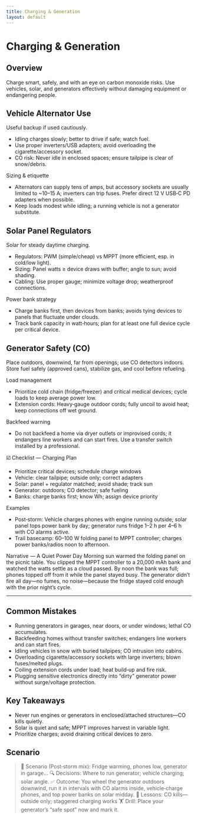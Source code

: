 ```yaml
---
title: Charging & Generation
layout: default
---
```


# Charging & Generation

## Overview
Charge smart, safely, and with an eye on carbon monoxide risks. Use vehicles, solar, and generators effectively without damaging equipment or endangering people.

## Vehicle Alternator Use
Useful backup if used cautiously.

- Idling charges slowly; better to drive if safe; watch fuel.
- Use proper inverters/USB adapters; avoid overloading the cigarette/accessory socket.
- CO risk: Never idle in enclosed spaces; ensure tailpipe is clear of snow/debris.

Sizing & etiquette
- Alternators can supply tens of amps, but accessory sockets are usually limited to ~10–15 A; inverters can trip fuses. Prefer direct 12 V USB‑C PD adapters when possible.
- Keep loads modest while idling; a running vehicle is not a generator substitute.

## Solar Panel Regulators
Solar for steady daytime charging.

- Regulators: PWM (simple/cheap) vs MPPT (more efficient, esp. in cold/low light).
- Sizing: Panel watts ≥ device draws with buffer; angle to sun; avoid shading.
- Cabling: Use proper gauge; minimize voltage drop; weatherproof connections.

Power bank strategy
- Charge banks first, then devices from banks; avoids tying devices to panels that fluctuate under clouds.
- Track bank capacity in watt‑hours; plan for at least one full device cycle per critical device.

## Generator Safety (CO)
Place outdoors, downwind, far from openings; use CO detectors indoors. Store fuel safely (approved cans), stabilize gas, and cool before refueling.

Load management
- Prioritize cold chain (fridge/freezer) and critical medical devices; cycle loads to keep average power low.
- Extension cords: Heavy‑gauge outdoor cords; fully uncoil to avoid heat; keep connections off wet ground.

Backfeed warning
- Do not backfeed a home via dryer outlets or improvised cords; it endangers line workers and can start fires. Use a transfer switch installed by a professional.

☑️ Checklist — Charging Plan
- Prioritize critical devices; schedule charge windows
- Vehicle: clear tailpipe; outside only; correct adapters
- Solar: panel + regulator matched; avoid shade; track sun
- Generator: outdoors; CO detector; safe fueling
- Banks: charge banks first; know Wh; assign device priority

Examples
- Post‑storm: Vehicle charges phones with engine running outside; solar panel tops power bank by day; generator runs fridge 1–2 h per 4–6 h with CO alarms active.
- Trail basecamp: 60–100 W folding panel to MPPT controller; charges power banks/radios noon to afternoon.

Narrative — A Quiet Power Day
Morning sun warmed the folding panel on the picnic table. You clipped the MPPT controller to a 20,000 mAh bank and watched the watts settle as a cloud passed. By noon the bank was full; phones topped off from it while the panel stayed busy. The generator didn’t fire all day—no fumes, no noise—because the fridge stayed cold enough with the prior night’s cycle.

---

## Common Mistakes
- Running generators in garages, near doors, or under windows; lethal CO accumulates.
- Backfeeding homes without transfer switches; endangers line workers and can start fires.
- Idling vehicles in snow with buried tailpipes; CO intrusion into cabins.
- Overloading cigarette/accessory sockets with large inverters; blown fuses/melted plugs.
- Coiling extension cords under load; heat build‑up and fire risk.
- Plugging sensitive electronics directly into “dirty” generator power without surge/voltage protection.

## Key Takeaways
- Never run engines or generators in enclosed/attached structures—CO kills quietly.
- Solar is quiet and safe; MPPT improves harvest in variable light.
- Prioritize charges; avoid draining critical devices to zero.

## Scenario

> 🧭 Scenario (Post‑storm mix): Fridge warming, phones low, generator in garage…
> 🔍 Decisions: Where to run generator; vehicle charging; solar angle.
> ✅ Outcome: You wheel the generator outdoors downwind, run it in intervals with CO alarms inside, vehicle‑charge phones, and top power banks on solar midday.
> 🧠 Lessons: CO kills—outside only; staggered charging works
> 🏋️ Drill: Place your generator’s “safe spot” now and mark it.
